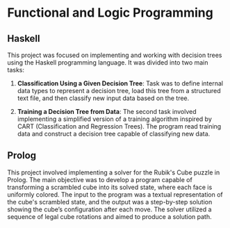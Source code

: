 # Functional and Logic Programming

## Haskell

This project was focused on implementing and working with decision trees using the Haskell programming language. It was divided into two main tasks:

1. **Classification Using a Given Decision Tree**: Task was to define internal data types to represent a decision tree, load this tree from a structured text file, and then classify new input data based on the tree.

2. **Training a Decision Tree from Data**: The second task involved implementing a simplified version of a training algorithm inspired by CART (Classification and Regression Trees). The program read training data and construct a decision tree capable of classifying new data.

## Prolog

This project involved implementing a solver for the Rubik's Cube puzzle in Prolog. The main objective was to develop a program capable of transforming a scrambled cube into its solved state, where each face is uniformly colored. The input to the program was a textual representation of the cube's scrambled state, and the output was a step-by-step solution showing the cube’s configuration after each move. The solver utilized a sequence of legal cube rotations and aimed to produce a solution path.